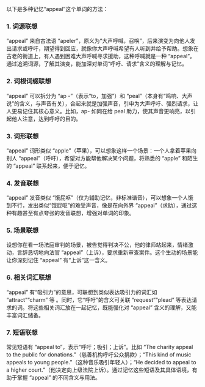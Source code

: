 以下是多种记忆“appeal”这个单词的方法：
### 1. 词源联想
“appeal” 来自古法语 “apeler”，原义为“大声呼喊，召唤”，后来演变为向他人发出请求或呼吁，期望得到回应，就像你大声呼喊希望有人听到并给予帮助。想象在古老的街道上，有人遇到困难大声呼喊寻求援助，这种呼喊就是一种 “appeal”。通过追溯词源，了解其演变，能加深对单词“呼吁、请求”含义的理解与记忆。
### 2. 词根词缀联想
“appeal” 可以拆分为 “ap -”（表示“to，加强”）和 “peal”（本身有“鸣响、大声说”的含义，与声音有关），合起来就是加强声音，引申为大声呼吁、强烈请求，让人更易记住其核心意义。比如，ap- 如同在给 peal 助力，使其声音更响亮，以引起他人注意，达到呼吁的目的。
### 3. 词形联想
“appeal” 词形类似 “apple”（苹果），可以想象这样一个场景：一个人拿着苹果向别人 “appeal”（呼吁），希望对方能帮他解决某个问题，将熟悉的 “apple” 和陌生的 “appeal” 联系起来，便于记忆。
### 4. 发音联想
“appeal” 发音类似 “饿屁呕”（仅为辅助记忆，非标准谐音），可以想象一个人饿到不行，发出类似“饿屁呕”的难受声音，像是在向外界 “appeal”（求助），通过这种有趣甚至有点夸张的发音联想，增强对单词的印象。
### 5. 场景联想
设想你在看一场法庭审判的场景，被告觉得判决不公，他的律师站起来，情绪激动，言辞恳切地向法官 “appeal”（上诉），要求重新审查案件。这个生动的场景能让你深刻记住 “appeal” 有“上诉”这一含义。
### 6. 相关词汇联想
“appeal” 有“吸引力”的意思，可联想到类似表达吸引力的词汇如 “attract”“charm” 等 。同时，它“呼吁”的含义可关联 “request”“plead” 等表达请求的词。将这些相关词汇放在一起记忆，既能强化对 “appeal” 含义的理解，又能丰富词汇储备。
### 7. 短语联想
常见短语有 “appeal to”，表示“呼吁；吸引；上诉”。比如 “The charity appeal to the public for donations.”（慈善机构呼吁公众捐款）；“This kind of music appeals to young people.”（这种音乐吸引年轻人）；“He decided to appeal to a higher court.”（他决定向上级法院上诉）。通过记忆这些短语及其具体语境，有助于掌握 “appeal” 的不同含义与用法。 
